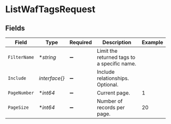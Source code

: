 # ListWafTagsRequest


## Fields

| Field                                       | Type                                        | Required                                    | Description                                 | Example                                     |
| ------------------------------------------- | ------------------------------------------- | ------------------------------------------- | ------------------------------------------- | ------------------------------------------- |
| `FilterName`                                | **string*                                   | :heavy_minus_sign:                          | Limit the returned tags to a specific name. |                                             |
| `Include`                                   | *interface{}*                               | :heavy_minus_sign:                          | Include relationships. Optional.            |                                             |
| `PageNumber`                                | **int64*                                    | :heavy_minus_sign:                          | Current page.                               | 1                                           |
| `PageSize`                                  | **int64*                                    | :heavy_minus_sign:                          | Number of records per page.                 | 20                                          |